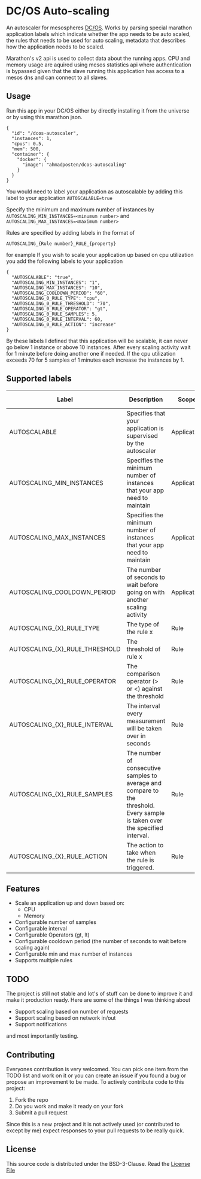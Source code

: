 # DC/OS Auto-scaling

An autoscaler for mesospheres [DC/OS](https://dcos.io/). Works by parsing special marathon application labels which indicate whether the app needs to be auto scaled, the rules that needs to be used for auto scaling, metadata that describes how the application needs to be scaled.

Marathon's v2 api is used to collect data about the running apps. CPU and memory usage are aquired using mesos statistics api where authentication is bypassed given that the slave running this application has access to a mesos dns and can connect to all slaves.

## Usage
Run this app in your DC/OS either by directly installing it from the universe or by using this marathon json.
```
{
  "id": "/dcos-autoscaler",
  "instances": 1,
  "cpus": 0.5,
  "mem": 500,
  "container": {
    "docker": {
      "image": "ahmadposten/dcos-autoscaling"
    }
  }
}
```

You would need to label your application as autoscalable by adding this label to your application
`AUTOSCALABLE=true`

Specify the minimum and maximum number of instances by
`AUTOSCALING_MIN_INSTANCES=<minumum number>` and `AUTOSCALING_MAX_INSTANCES=<maximum number>`

Rules are specified by adding labels in the format of

`AUTOSCALING_{Rule number}_RULE_{property}`

for example If you wish to scale your application up based on cpu utilization you add the following labels to your application
```
{
  "AUTOSCALABLE": "true",
  "AUTOSCALING_MIN_INSTANCES": "1",
  "AUTOSCALING_MAX_INSTANCES": "10",
  "AUTOSCALING_COOLDOWN_PERIOD": "60",
  "AUTOSCALING_0_RULE_TYPE": "cpu",
  "AUTOSCALING_0_RULE_THRESHOLD": "70",
  "AUTOSCALING_0_RULE_OPERATOR": "gt",
  "AUTOSCALING_0_RULE_SAMPLES": 5,
  "AUTOSCALING_0_RULE_INTERVAL": 60,
  "AUTOSCALING_0_RULE_ACTION": "increase"
}
```

By these labels I defined that this application will be scalable, it can never go below 1 instance or above 10 instances. After every scaling activity wait for 1 minute before doing another one if needed. If the cpu utilization exceeds 70 for 5 samples of 1 minutes each increase the instances by 1.


## Supported labels

| Label                          | Description                                                                                                                     | Scope       | Possible values    |
|--------------------------------|---------------------------------------------------------------------------------------------------------------------------------|-------------|--------------------|
| AUTOSCALABLE                   | Specifies that your application is supervised by the autoscaler                                                                 | Application | Boolean            |
| AUTOSCALING_MIN_INSTANCES      | Specifies the minimum number of instances that your app need to maintain                                                        | Application | Integer            |
| AUTOSCALING_MAX_INSTANCES      | Specifies the minimum number of instances that your app need to maintain                                                        | Application | Integer            |
| AUTOSCALING_COOLDOWN_PERIOD    | The number of seconds to wait before going on with another scaling activity                                                     | Application | Integer            |
| AUTOSCALING_{X}_RULE_TYPE      | The type of the rule x                                                                                                          | Rule        | cpu, memory        |
| AUTOSCALING_{X}_RULE_THRESHOLD | The threshold of rule x                                                                                                         | Rule        | Double             |
| AUTOSCALING_{X}_RULE_OPERATOR  | The comparison operator (> or <) against the threshold                                                                          | Rule        | gt, lt             |
| AUTOSCALING_{X}_RULE_INTERVAL  | The interval every measurement will be taken over in seconds                                                                    | Rule        | Integer            |
| AUTOSCALING_{X}_RULE_SAMPLES   | The number of consecutive samples to average  and compare to the threshold.  Every sample is taken over the specified interval. | Rule        | Integer            |
| AUTOSCALING_{X}_RULE_ACTION    | The action to take when the rule is triggered.                                                                                  | Rule        | increase, decrease |

## Features
- Scale an application up and down based on:
  - CPU
  - Memory
- Configurable number of samples
- Configurable interval
- Configurable Operators (gt, lt)
- Configurable cooldown period (the number of seconds to wait before scaling again)
- Configurable min and max number of instances
- Supports multiple rules

## TODO
The project is still not stable and lot's of stuff can be done to improve it and make it production ready. Here are some of the things I was thinking about
- Support scaling based on number of requests
- Support scaling based on network in/out
- Support notifications

and most importantly testing.

## Contributing
Everyones contribution is very welcomed. You can pick one item from the TODO list and work on it or you can create an issue if you found a bug or propose an improvement to be made. To actively contribute code to this project:
1. Fork the repo
2. Do you work and make it ready on your fork
3. Submit a pull request

Since this is a new project and it is not actively used (or contributed to except by me) expect responses to your pull requests to be really quick.

## License
This source code is distributed under the BSD-3-Clause. Read the [License File](LICENSE.md)


